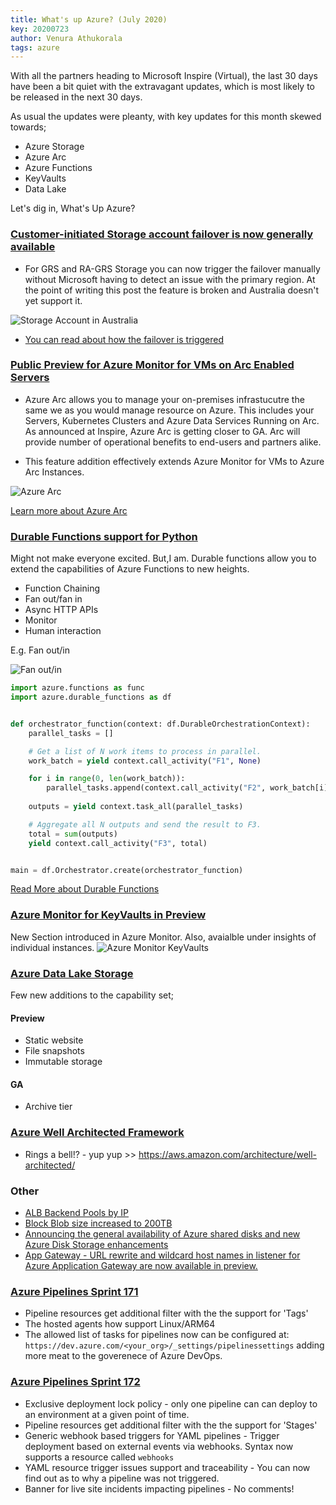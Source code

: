 ```yaml
---
title: What's up Azure? (July 2020)
key: 20200723
author: Venura Athukorala
tags: azure
---
```


With all the partners heading to Microsoft Inspire (Virtual), the last 30 days have been a bit quiet with the extravagant updates, which is most likely to be released in the next 30 days. 

As usual the updates were pleanty, with key updates for this month skewed towards;

* Azure Storage 
* Azure Arc
* Azure Functions
* KeyVaults
* Data Lake 

Let's dig in, What's Up Azure?

### [Customer-initiated Storage account failover is now generally available](https://azure.microsoft.com/en-us/updates/azure-storage-account-failover-ga/)

* For GRS and RA-GRS Storage you can now trigger the failover manually without Microsoft having to detect an issue with the primary region. 
At the point of writing this post the feature is broken and Australia doesn't yet support it. 

![Storage Account in Australia](https://whatcloud.xyz/assets/current-manual-storage-failover-status.png "Storage Account in Australia")

* [You can read about how the failover is triggered](https://docs.microsoft.com/en-au/azure/storage/common/storage-initiate-account-failover?tabs=azure-portal)

### [Public Preview for Azure Monitor for VMs on Arc Enabled Servers](https://azure.microsoft.com/en-us/updates/public-preview-for-azure-monitor-for-vms-on-arc-enabled-servers/)

* Azure Arc allows you to manage your on-premises infrastucutre the same we as you would manage resource on Azure. This includes your Servers, Kubernetes Clusters and Azure Data Services Running on Arc. As announced at Inspire, Azure Arc is getting closer to GA. Arc will provide number of operational benefits to end-users and partners alike. 

* This feature addition effectively extends Azure Monitor for VMs to Azure Arc Instances. 

![Azure Arc](https://azurecomcdn.azureedge.net/mediahandler/acomblog/media/Default/blog/6673cca7-4ea2-43be-af88-11ffec6a6659.png)

[Learn more about Azure Arc](https://azure.microsoft.com/en-au/services/azure-arc/#features)

### [Durable Functions support for Python](https://azure.microsoft.com/en-us/updates/durable-functions-now-supports-python/)

Might not make everyone excited. But,I am.
Durable functions allow you to extend the capabilities of Azure Functions to new heights. 

- Function Chaining
- Fan out/fan in
- Async HTTP APIs
- Monitor
- Human interaction

E.g. Fan out/in

![Fan out/in](https://docs.microsoft.com/en-au/azure/azure-functions/durable/media/durable-functions-concepts/fan-out-fan-in.png)

```python
import azure.functions as func
import azure.durable_functions as df


def orchestrator_function(context: df.DurableOrchestrationContext):
    parallel_tasks = []

    # Get a list of N work items to process in parallel.
    work_batch = yield context.call_activity("F1", None)

    for i in range(0, len(work_batch)):
        parallel_tasks.append(context.call_activity("F2", work_batch[i]))
    
    outputs = yield context.task_all(parallel_tasks)

    # Aggregate all N outputs and send the result to F3.
    total = sum(outputs)
    yield context.call_activity("F3", total)


main = df.Orchestrator.create(orchestrator_function)
```
[Read More about Durable Functions](https://docs.microsoft.com/en-au/azure/azure-functions/durable/durable-functions-overview?tabs=python)

### [Azure Monitor for KeyVaults in Preview](https://docs.microsoft.com/en-us/azure/azure-monitor/insights/key-vault-insights-overview)

New Section introduced in Azure Monitor. Also, avaialble under insights of individual instances. 
![Azure Monitor KeyVaults](https://docs.microsoft.com/en-us/azure/azure-monitor/insights/media/key-vaults-insights-overview/overview.png)


### [Azure Data Lake Storage](https://azure.microsoft.com/en-au/updates/2020/06/?status=nowavailable,inpreview,indevelopment&query=data%20lake%20storage)

Few new additions to the capability set; 

#### Preview
- Static website
- File snapshots
- Immutable storage

#### GA 
- Archive tier


### [Azure Well Architected Framework](https://azure.microsoft.com/en-au/blog/introducing-the-microsoft-azure-wellarchitected-framework/)

- Rings a bell!? - yup yup >> https://aws.amazon.com/architecture/well-architected/

### Other

- [ALB Backend Pools by IP](https://docs.microsoft.com/en-us/azure/load-balancer/backend-pool-management#configuring-backend-pool-by-ip-address-and-virtual-network)
- [Block Blob size increased to 200TB](https://azure.microsoft.com/en-us/updates/azure-storage-200-tb-block-blob-size-is-now-in-preview/)
- [Announcing the general availability of Azure shared disks and new Azure Disk Storage enhancements](https://azure.microsoft.com/en-au/blog/announcing-the-general-availability-of-azure-shared-disks-and-new-azure-disk-storage-enhancements/)
- [App Gateway - URL rewrite and wildcard host names in listener for Azure Application Gateway are now available in preview.](https://azure.microsoft.com/en-us/updates/url-rewrite-wildcard-listener-preview/)

### [Azure Pipelines Sprint 171](https://docs.microsoft.com/en-us/azure/devops/release-notes/2020/sprint-171-update)
- Pipeline resources get additional filter with the the support for 'Tags'
- The hosted agents how support Linux/ARM64
- The allowed list of tasks for pipelines now can be configured at: `https://dev.azure.com/<your_org>/_settings/pipelinessettings` adding more meat to the goverenece of Azure DevOps. 


### [Azure Pipelines Sprint 172](https://docs.microsoft.com/en-us/azure/devops/release-notes/2020/sprint-172-update)
- Exclusive deployment lock policy - only one pipeline can can deploy to an environment at a given point of time. 
- Pipeline resources get additional filter with the the support for 'Stages'
- Generic webhook based triggers for YAML pipelines - Trigger deployment based on external events via webhooks. Syntax now supports a resource called `webhooks` 
- YAML resource trigger issues support and traceability - You can now find out as to why a pipeline was not triggered. 
- Banner for live site incidents impacting pipelines - No comments!
